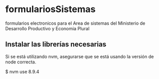 # formulariosSistemas
formularios electronicos para el Area de sistemas del Ministerio de Desarrollo Productivo y Economia Plural

## Instalar las librerías necesarias

Si se está utilizando nvm, asegurarse que se está usando la versión de node correcta.

$ nvm use 8.9.4
